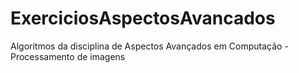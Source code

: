 # ExerciciosAspectosAvancados
Algoritmos da disciplina de Aspectos Avançados em Computação - Processamento de imagens
